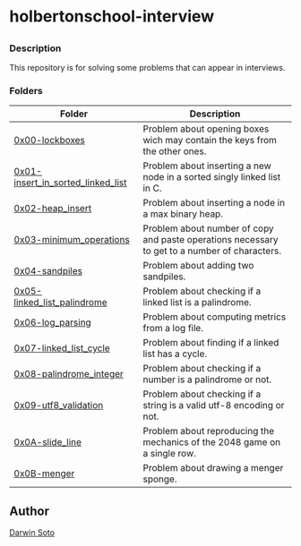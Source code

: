 # holbertonschool-interview

##

### Description

This repository is for solving some problems that can appear in interviews.

### Folders

| Folder | Description |
| ------ | ------ |
| [0x00-lockboxes](0x00-lockboxes) | Problem about opening boxes wich may contain the keys from the other ones. |
| [0x01-insert_in_sorted_linked_list](0x01-insert_in_sorted_linked_list) | Problem about inserting a new node in a sorted singly linked list in C. |
| [0x02-heap_insert](0x02-heap_insert) | Problem about inserting a node in a max binary heap. |
| [0x03-minimum_operations](0x03-minimum_operations) | Problem about number of copy and paste operations necessary to get to a number of characters. |
| [0x04-sandpiles](0x04-sandpiles) | Problem about adding two sandpiles. |
| [0x05-linked_list_palindrome](0x05-linked_list_palindrome) | Problem about checking if a linked list is a palindrome. |
| [0x06-log_parsing](0x06-log_parsing) | Problem about computing metrics from a log file. |
| [0x07-linked_list_cycle](0x07-linked_list_cycle) | Problem about finding if a linked list has a cycle. |
| [0x08-palindrome_integer](0x08-palindrome_integer) | Problem about checking if a number is a palindrome or not. |
| [0x09-utf8_validation](0x09-utf8_validation) | Problem about checking if a string is a valid utf-8 encoding or not.  |
| [0x0A-slide_line](0x0A-slide_line) | Problem about reproducing the mechanics of the 2048 game on a single row. |
| [0x0B-menger](0x0B-menger) | Problem about drawing a menger sponge. |


## Author

[Darwin Soto](https://twitter.com/darutos)

